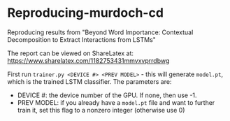 # Reproducing-murdoch-cd
Reproducing results from "Beyond Word Importance: Contextual Decomposition to Extract Interactions from LSTMs"

The report can be viewed on ShareLatex at: <https://www.sharelatex.com/1182753431mmvxvprrdbwg>

First run ``trainer.py <DEVICE #> <PREV MODEL>`` - this will generate ``model.pt``, which is the trained LSTM classifier. The parameters are:
* DEVICE #: the device number of the GPU. If none, then use -1.
* PREV MODEL: if you already have a ``model.pt`` file and want to further train it, set this flag to a nonzero integer (otherwise use 0)
